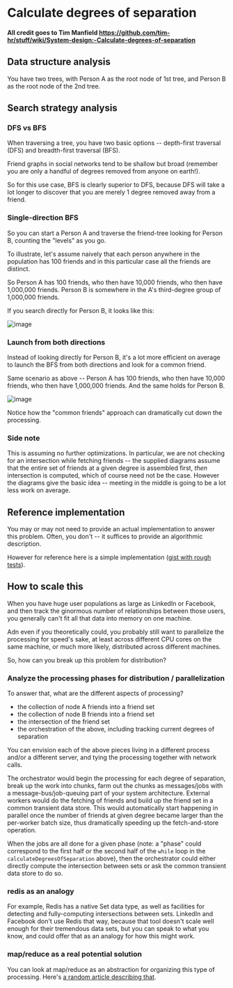 # **Calculate degrees of separation**
#### All credit goes to Tim Manfield https://github.com/tim-hr/stuff/wiki/System-design:-Calculate-degrees-of-separation

## Data structure analysis

You have two trees, with Person A as the root node of 1st tree, and Person B as the root node of the 2nd tree. 

## Search strategy analysis

### DFS vs BFS

When traversing a tree, you have two basic options -- depth-first traversal (DFS) and breadth-first traversal (BFS).

Friend graphs in social networks tend to be shallow but broad (remember you are only a handful of degrees removed from anyone on earth!).

So for this use case, BFS is clearly superior to DFS, because DFS will take a lot longer to discover that you are merely 1 degree removed away from a friend.

### Single-direction BFS

So you can start a Person A and traverse the friend-tree looking for Person B, counting the "levels" as you go.

To illustrate, let's assume naively that each person anywhere in the population has 100 friends and in this particular case all the friends are distinct. 

So Person A has 100 friends, who then have 10,000 friends, who then have 1,000,000 friends. Person B is somewhere in the A's third-degree group of 1,000,000 friends.

If you search directly for Person B, it looks like this:

![image](http://i.imgur.com/PR1d7bPl.png)

### Launch from both directions

Instead of looking directly for Person B, it's a lot more efficient on average to launch the BFS from both directions and look for a common friend.

Same scenario as above -- Person A has 100 friends, who then have 10,000 friends, who then have 1,000,000 friends. And the same holds for Person B.

![image](http://i.imgur.com/tRnMzqWl.png)

Notice how the "common friends" approach can dramatically cut down the processing.

### Side note

This is assuming no further optimizations. In particular, we are not checking for an intersection while fetching friends -- the supplied diagrams assume that the entire set of friends at a given degree is assembled first, _then_ intersection is computed, which of course need not be the case. However the diagrams give the basic idea -- meeting in the middle is going to be a lot less work on average.

## Reference implementation

You may or may not need to provide an actual implementation to answer this problem. Often, you don't -- it suffices to provide an algorithmic description.

However for reference here is a simple implementation ([gist with rough tests](https://gist.github.com/tim-hr/08519a94b6ba56f97d8a7dbf73c38812)).

## How to scale this

When you have huge user populations as large as LinkedIn or Facebook, and then track the ginormous number of relationships between those users, you generally can't fit all that data into memory on one machine.

Adn even if you theoretically could, you probably still want to parallelize the processing for speed's sake, at least across different CPU cores on the same machine, or much more likely, distributed across different machines.

So, how can you break up this problem for distribution? 

### Analyze the processing phases for distribution / parallelization

To answer that, what are the different aspects of processing?

* the collection of node A friends into a friend set
* the collection of node B friends into a friend set
* the intersection of the friend set
* the orchestration of the above, including tracking current degrees of separation

You can envision each of the above pieces living in a different process and/or a different server, and tying the processing together with network calls.

The orchestrator would begin the processing for each degree of separation, break up the work into chunks, farm out the chunks as messages/jobs with a message-bus/job-queuing part of your system architecture. External workers would do the fetching of friends and build up the friend set in a common transient data store. This would automatically start happening in parallel once the number of friends at given degree became larger than the per-worker batch size, thus dramatically speeding up the fetch-and-store operation.

When the jobs are all done for a given phase (note: a "phase" could correspond to the first half or the second half of the `while` loop in the `calculateDegreesOfSeparation` above), then the orchestrator could either directly compute the intersection between sets or ask the common transient data store to do so.

### redis as an analogy

For example, Redis has a native Set data type, as well as facilities for detecting and fully-computing intersections between sets. LinkedIn and Facebook don't use Redis that way, because that tool doesn't scale well enough for their tremendous data sets, but you can speak to what you know, and could offer that as an analogy for how this might work.

### map/reduce as a real potential solution

You can look at map/reduce as an abstraction for organizing this type of processing. Here's [a random article describing that](http://stevekrenzel.com/finding-friends-with-mapreduce).





